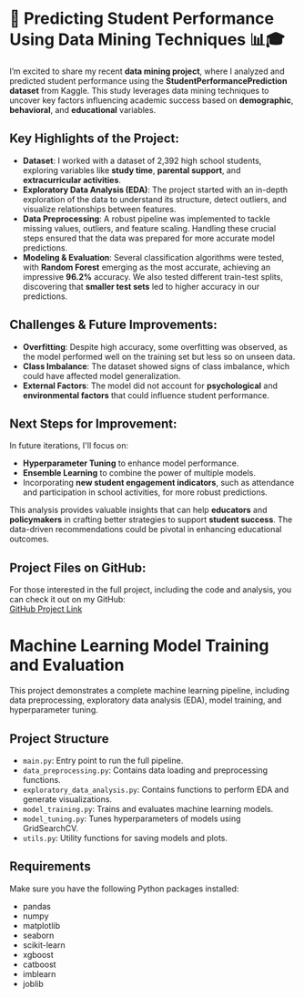 # 🚀 Predicting Student Performance Using Data Mining Techniques 📊🎓

I’m excited to share my recent **data mining project**, where I analyzed and predicted student performance using the **StudentPerformancePrediction dataset** from Kaggle. This study leverages data mining techniques to uncover key factors influencing academic success based on **demographic**, **behavioral**, and **educational** variables.

## **Key Highlights of the Project**:

- **Dataset**: I worked with a dataset of 2,392 high school students, exploring variables like **study time**, **parental support**, and **extracurricular activities**.
- **Exploratory Data Analysis (EDA)**: The project started with an in-depth exploration of the data to understand its structure, detect outliers, and visualize relationships between features.
- **Data Preprocessing**: A robust pipeline was implemented to tackle missing values, outliers, and feature scaling. Handling these crucial steps ensured that the data was prepared for more accurate model predictions.
- **Modeling & Evaluation**: Several classification algorithms were tested, with **Random Forest** emerging as the most accurate, achieving an impressive **96.2%** accuracy. We also tested different train-test splits, discovering that **smaller test sets** led to higher accuracy in our predictions.

## **Challenges & Future Improvements**:
- **Overfitting**: Despite high accuracy, some overfitting was observed, as the model performed well on the training set but less so on unseen data.
- **Class Imbalance**: The dataset showed signs of class imbalance, which could have affected model generalization.
- **External Factors**: The model did not account for **psychological** and **environmental factors** that could influence student performance.

## **Next Steps for Improvement**:
In future iterations, I'll focus on:
- **Hyperparameter Tuning** to enhance model performance.
- **Ensemble Learning** to combine the power of multiple models.
- Incorporating **new student engagement indicators**, such as attendance and participation in school activities, for more robust predictions.

This analysis provides valuable insights that can help **educators** and **policymakers** in crafting better strategies to support **student success**. The data-driven recommendations could be pivotal in enhancing educational outcomes.

## **Project Files on GitHub**:
For those interested in the full project, including the code and analysis, you can check it out on my GitHub:  
[GitHub Project Link](https://github.com/TAWFIG610/Data_Mining_Project)



# Machine Learning Model Training and Evaluation

This project demonstrates a complete machine learning pipeline, including data preprocessing, exploratory data analysis (EDA), model training, and hyperparameter tuning.

## Project Structure
- `main.py`: Entry point to run the full pipeline.
- `data_preprocessing.py`: Contains data loading and preprocessing functions.
- `exploratory_data_analysis.py`: Contains functions to perform EDA and generate visualizations.
- `model_training.py`: Trains and evaluates machine learning models.
- `model_tuning.py`: Tunes hyperparameters of models using GridSearchCV.
- `utils.py`: Utility functions for saving models and plots.

## Requirements

Make sure you have the following Python packages installed:

- pandas
- numpy
- matplotlib
- seaborn
- scikit-learn
- xgboost
- catboost
- imblearn
- joblib

